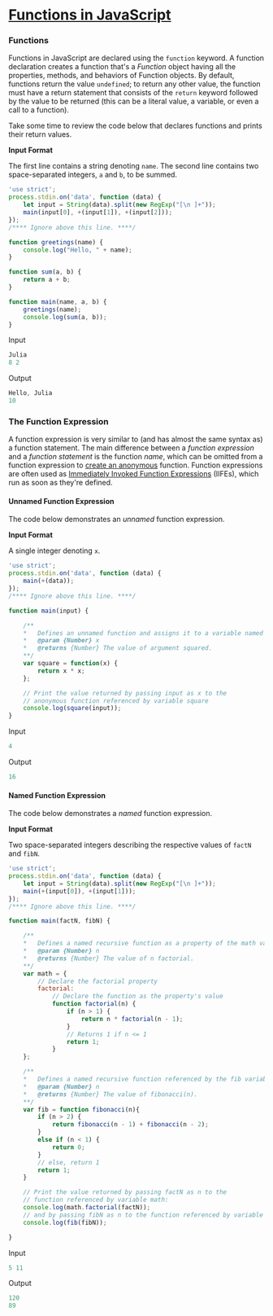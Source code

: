 # [Functions in JavaScript](https://www.hackerrank.com/challenges/js10-function/topics)

### Functions
Functions in JavaScript are declared using the `function` keyword. A function declaration creates a function that's a _Function_ object having all the properties, methods, and behaviors of Function objects. By default, functions return the value `undefined`; to return any other value, the function must have a return statement that consists of the `return` keyword followed by the value to be returned (this can be a literal value, a variable, or even a call to a function).

Take some time to review the code below that declares functions and prints their return values.

**Input Format**

The first line contains a string denoting `name`. 
The second line contains two space-separated integers, `a` and `b`, to be summed.

```js
'use strict';
process.stdin.on('data', function (data) {
    let input = String(data).split(new RegExp("[\n ]+"));
    main(input[0], +(input[1]), +(input[2]));
});
/**** Ignore above this line. ****/

function greetings(name) {
    console.log("Hello, " + name);
}

function sum(a, b) {
    return a + b;
}

function main(name, a, b) {
    greetings(name);
    console.log(sum(a, b));
}
```

Input

```js
Julia
8 2
```

Output
```js
Hello, Julia
10
```

### The Function Expression
A function expression is very similar to (and has almost the same syntax as) a function statement. The main difference between a _function expression_ and a _function statement_ is the function _name_, which can be omitted from a function expression to [create an anonymous](https://en.wikipedia.org/wiki/Anonymous_function) function. Function expressions are often used as [Immediately Invoked Function Expressions](https://en.wikipedia.org/wiki/Immediately-invoked_function_expression) (IIFEs), which run as soon as they're defined.

#### Unnamed Function Expression
The code below demonstrates an _unnamed_ function expression.

**Input Format**

A single integer denoting `x`.

```js
'use strict';
process.stdin.on('data', function (data) {
    main(+(data));
});
/**** Ignore above this line. ****/

function main(input) {

    /**
    *   Defines an unnamed function and assigns it to a variable named square. 
    *   @param {Number} x
    *   @returns {Number} The value of argument squared.         
    **/
    var square = function(x) {
        return x * x;
    };

    // Print the value returned by passing input as x to the 
    // anonymous function referenced by variable square
    console.log(square(input));
}
```
Input

```js
4
```

Output

```js
16
```

#### Named Function Expression
The code below demonstrates a _named_ function expression.

**Input Format**

Two space-separated integers describing the respective values of `factN` and `fibN`.

```js
'use strict';
process.stdin.on('data', function (data) {
    let input = String(data).split(new RegExp("[\n ]+"));
    main(+(input[0]), +(input[1]));
});
/**** Ignore above this line. ****/

function main(factN, fibN) {

    /**
    *   Defines a named recursive function as a property of the math variable. 
    *   @param {Number} n
    *   @returns {Number} The value of n factorial.         
    **/
    var math = {
        // Declare the factorial property
        factorial: 
            // Declare the function as the property's value
            function factorial(n) {
                if (n > 1) {
                    return n * factorial(n - 1);
                }
                // Returns 1 if n <= 1
                return 1;
            }
    };

    /**
    *   Defines a named recursive function referenced by the fib variable. 
    *   @param {Number} n
    *   @returns {Number} The value of fibonacci(n).         
    **/
    var fib = function fibonacci(n){
        if (n > 2) {
            return fibonacci(n - 1) + fibonacci(n - 2);
        }
        else if (n < 1) {
            return 0;
        }
        // else, return 1
        return 1;
    }

    // Print the value returned by passing factN as n to the 
    // function referenced by variable math:
    console.log(math.factorial(factN));
    // and by passing fibN as n to the function referenced by variable fib:
    console.log(fib(fibN));

}
```

Input

```js
5 11
```

Output

```js
120
89
```